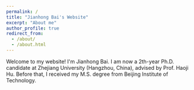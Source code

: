 ```yaml
---
permalink: /
title: "Jianhong Bai's Website"
excerpt: "About me"
author_profile: true
redirect_from: 
  - /about/
  - /about.html
---
```


Welcome to my website! I'm Jianhong Bai. I am now a 2th-year Ph.D. candidate at Zhejiang University (Hangzhou, China), advised by Prof. Haoji Hu. Before that, I received my M.S. degree from Beijing Institute of Technology. 
